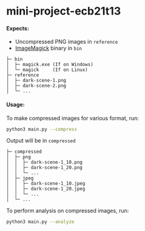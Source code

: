 # mini-project-ecb21t13

#### Expects:

- Uncompressed PNG images in `reference`
- [ImageMagick](https://imagemagick.org/script/download.php) binary in `bin`

```
├─ bin
│  ├─ magick.exe (If on Windows) 
│  └─ magick     (If on Linux)
├─ reference
│  ├─ dark-scene-1.png
│  ├─ dark-scene-2.png
│  └─ ...
```

#### Usage:

To make compressed images for various format, run:
```bash
python3 main.py --compress
```

Output will be in `compressed`
```
├─ compressed
│  ├─ png
│  │  ├─ dark-scene-1_10.png
│  │  ├─ dark-scene-1_20.png
│  │  └─ ...
│  ├─ jpeg
│  │  ├─ dark-scene-1_10.jpeg
│  │  ├─ dark-scene-1_20.jpeg
│  │  └─ ...
│  └─ ...
```

To perform analysis on compressed images, run:
```bash
python3 main.py --analyze
```

